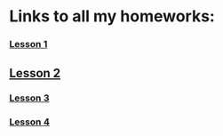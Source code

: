 # Links to all my homeworks:
### [Lesson 1](https://savinganimals.github.io/klyho_maksim_homework1/index.html)
## [Lesson 2](https://savinganimals.github.io/Klyho_maksim_homework2/index.html)
### [Lesson 3](https://savinganimals.github.io/main_repos/)
### [Lesson 4](https://savinganimals.github.io/klyho_maksim_homework4/index.html)
